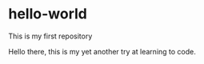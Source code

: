 # hello-world
This is my first repository

Hello there, this is my yet another try at learning to code.
